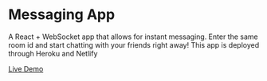 # Messaging App
A React + WebSocket app that allows for instant messaging. Enter the same room id and start chatting with your friends right away! This app is deployed through Heroku and Netlify

[Live Demo](https://ethan-messaging-app.netlify.app/)
